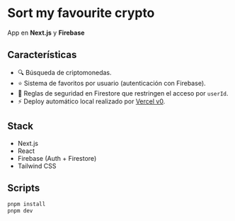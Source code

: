 # Sort my favourite crypto

App en **Next.js** y **Firebase**

## Características

- 🔍 Búsqueda de criptomonedas.
- ⭐ Sistema de favoritos por usuario (autenticación con Firebase).
- 🔐 Reglas de seguridad en Firestore que restringen el acceso por `userId`.
- ⚡ Deploy automático local realizado por [Vercel v0](https://vercel.com/docs/v0).

## Stack

- Next.js
- React
- Firebase (Auth + Firestore)
- Tailwind CSS

## Scripts

```bash
pnpm install
pnpm dev